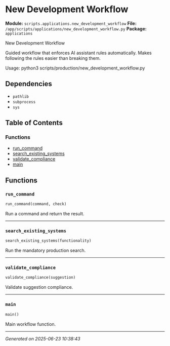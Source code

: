 # New Development Workflow

**Module:** `scripts.applications.new_development_workflow`
**File:** `/app/scripts/applications/new_development_workflow.py`
**Package:** `applications`

New Development Workflow

Guided workflow that enforces AI assistant rules automatically.
Makes following the rules easier than breaking them.

Usage:
    python3 scripts/production/new_development_workflow.py

## Dependencies

- `pathlib`
- `subprocess`
- `sys`

## Table of Contents

### Functions
- [run_command](#run-command)
- [search_existing_systems](#search-existing-systems)
- [validate_compliance](#validate-compliance)
- [main](#main)

## Functions

### `run_command`
```python
run_command(command, check)
```

Run a command and return the result.

---

### `search_existing_systems`
```python
search_existing_systems(functionality)
```

Run the mandatory production search.

---

### `validate_compliance`
```python
validate_compliance(suggestion)
```

Validate suggestion compliance.

---

### `main`
```python
main()
```

Main workflow function.

---

*Generated on 2025-06-23 10:38:43*
